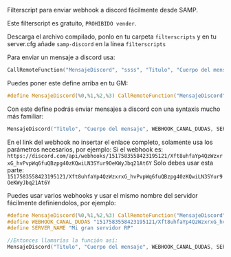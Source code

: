 Filterscript para enviar webhook a discord fácilmente desde SAMP.

Este filterscript es gratuito, ```PROHIBIDO vender```.

Descarga el archivo compilado, ponlo en tu carpeta ```filterscripts``` y en tu server.cfg añade  ```samp-discord``` en la línea  ```filterscripts```


Para enviar un mensaje a discord usa:
```c
CallRemoteFunction("MensajeDiscord", "ssss", "Titulo", "Cuerpo del mensaje", "Link del webhook", "Nombre del servidor");
```
Puedes poner este define arriba en tu GM:
```c
#define MensajeDiscord(%0,%1,%2,%3) CallRemoteFunction("MensajeDiscord", "ssss",%0,%1,%2,%3)

```
Con este define podrás enviar mensajes a discord con una syntaxis mucho más familiar:
```c
MensajeDiscord("Titulo", "Cuerpo del mensaje", WEBHOOK_CANAL_DUDAS, SERVER_NAME);
```

En el link del webhook no insertar el enlace completo, solamente usa los parámetros necesarios, por ejemplo:
Si el webhook es: ```https://discord.com/api/webhooks/1517583558423195121/Xft8uhfaYp4QzWzxrxG_hvPvpWq6fuQBzpg40zKQwiLN3SYur9OeKWyJbq21At6Y```
Solo debes usar esta parte:  ```1517583558423195121/Xft8uhfaYp4QzWzxrxG_hvPvpWq6fuQBzpg40zKQwiLN3SYur9OeKWyJbq21At6Y ```


Puedes usar varios webhooks y usar el mismo nombre del servidor fácilmente definiendolos, por ejemplo:
 ```c
#define MensajeDiscord(%0,%1,%2,%3) CallRemoteFunction("MensajeDiscord", "ssss",%0,%1,%2,%3)
#define WEBHOOK_CANAL_DUDAS "1517583558423195121/Xft8uhfaYp4QzWzxrxG_hvPvpWq6fuQBzpg40zKQwiLN3SYur9OeKWyJbq21At6Y"
#define SERVER_NAME "Mi gran servidor RP"

//Entonces llamarías la función así:
MensajeDiscord("Titulo", "Cuerpo del mensaje", WEBHOOK_CANAL_DUDAS, SERVER_NAME);
 ```

